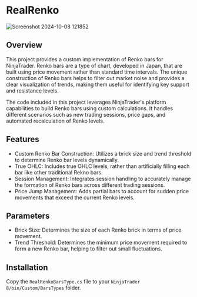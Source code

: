 # RealRenko
![Screenshot 2024-10-08 121852](https://github.com/user-attachments/assets/f7a696e5-b6aa-452d-8518-76e2209d7653)
## Overview

This project provides a custom implementation of Renko bars for NinjaTrader. Renko bars are a type of chart, developed in Japan, that are built using price movement rather than standard time intervals. The unique construction of Renko bars helps to filter out market noise and provides a clear visualization of trends, making them useful for identifying key support and resistance levels.

The code included in this project leverages NinjaTrader's platform capabilities to build Renko bars using custom calculations. It handles different scenarios such as new trading sessions, price gaps, and automated recalculation of Renko levels.

## Features
- Custom Renko Bar Construction: Utilizes a brick size and trend threshold to determine Renko bar levels dynamically.
- True OHLC: Includes true OHLC levels, rather than artificially filling each bar like other traditional Rekno bars.
- Session Management: Integrates session handling to accurately manage the formation of Renko bars across different trading sessions.
- Price Jump Management: Adds partial bars to account for sudden price movements that exceed the current Renko levels.

## Parameters
- Brick Size: Determines the size of each Renko brick in terms of price movement.
- Trend Threshold: Determines the minimum price movement required to form a new Renko bar, helping to filter out small fluctuations.

## Installation
Copy the `RealRenkoBarsType.cs` file to your `NinjaTrader 8/bin/Custom/BarsTypes` folder.

